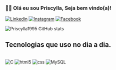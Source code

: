 ### 👋🏻 Olá eu sou Priscylla, Seja bem vindo(a)! 
[![Linkedin](https://img.shields.io/badge/LinkedIn-0077B5?style=for-the-badge&logo=linkedin&logoColor=white)](www.linkedin.com/in/priscylla-ferreira-de-almeida-6274ab118)
[![Instagram](https://img.shields.io/badge/Instagram-E4405F?style=for-the-badge&logo=instagram&logoColor=white)](https://www.instagram.com/1995priscylla/?igshid=YTQwZjQ0NmI0OA%3D%3D)
[![Facebook](https://img.shields.io/badge/Facebook-1877F2?style=for-the-badge&logo=facebook&logoColor=white)](https://www.facebook.com/priscylla.ferreiradealmeida.5/)

![Priscylla1995 GitHub stats](https://github-readme-stats.vercel.app/api?username=Priscylla1995&show_icons=true&theme=synthwave)

## Tecnologias que uso no dia a dia.
<div style="display: inline_block"><br/>

<img aling="center" alt="C" src="https://img.shields.io/badge/C-00599C?style=for-the-badge&logo=c&logoColor=white">
<img aling="center" alt="html5"src="https://img.shields.io/badge/HTML5-E34F26?style=for-the-badge&logo=html5&logoColor=white">
<img aling="center" alt="css" src="https://img.shields.io/badge/CSS3-1572B6?style=for-the-badge&logo=css3&logoColor=white">
<img aling="center" alt="MySQL" src="https://img.shields.io/badge/MySQL-00000F?style=for-the-badge&logo=mysql&logoColor=white">
</div>


